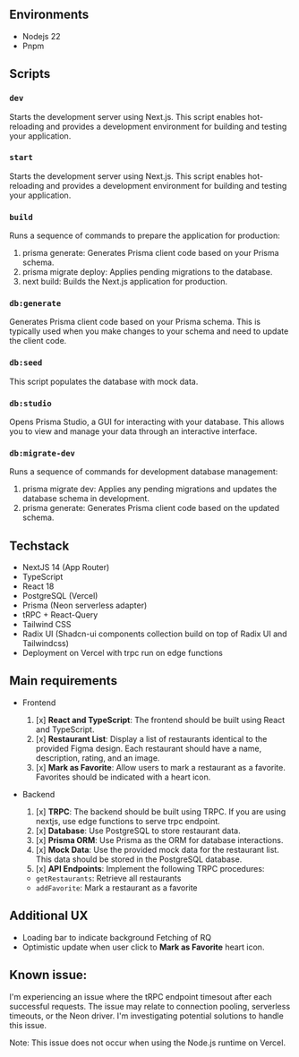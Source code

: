 ## Environments

- Nodejs 22
- Pnpm

## Scripts

### `dev`

Starts the development server using Next.js. This script enables hot-reloading and provides a development environment for building and testing your application.

### `start`

Starts the development server using Next.js. This script enables hot-reloading and provides a development environment for building and testing your application.

### `build`

Runs a sequence of commands to prepare the application for production:

1. prisma generate: Generates Prisma client code based on your Prisma schema.
2. prisma migrate deploy: Applies pending migrations to the database.
3. next build: Builds the Next.js application for production.

### `db:generate`

Generates Prisma client code based on your Prisma schema. This is typically used when you make changes to your schema and need to update the client code.

### `db:seed`

This script populates the database with mock data.

### `db:studio`

Opens Prisma Studio, a GUI for interacting with your database. This allows you to view and manage your data through an interactive interface.

### `db:migrate-dev`

Runs a sequence of commands for development database management:

1. prisma migrate dev: Applies any pending migrations and updates the database schema in development.
2. prisma generate: Generates Prisma client code based on the updated schema.

## Techstack

- NextJS 14 (App Router)
- TypeScript
- React 18
- PostgreSQL (Vercel)
- Prisma (Neon serverless adapter)
- tRPC + React-Query
- Tailwind CSS
- Radix UI (Shadcn-ui components collection build on top of Radix UI and Tailwindcss)
- Deployment on Vercel with trpc run on edge functions

## Main requirements

- Frontend

  1. [x] **React and TypeScript**: The frontend should be built using React and TypeScript.
  2. [x] **Restaurant List**: Display a list of restaurants identical to the provided Figma design. Each restaurant should have a name, description, rating, and an image.
  3. [x] **Mark as Favorite**: Allow users to mark a restaurant as a favorite. Favorites should be indicated with a heart icon.

- Backend
  1. [x] **TRPC**: The backend should be built using TRPC. If you are using nextjs, use edge functions to serve trpc endpoint.
  2. [x] **Database**: Use PostgreSQL to store restaurant data.
  3. [x] **Prisma ORM**: Use Prisma as the ORM for database interactions.
  4. [x] **Mock Data**: Use the provided mock data for the restaurant list. This data should be stored in the PostgreSQL database.
  5. [x] **API Endpoints**: Implement the following TRPC procedures:
  - `getRestaurants`: Retrieve all restaurants
  - `addFavorite`: Mark a restaurant as a favorite

## Additional UX

- Loading bar to indicate background Fetching of RQ
- Optimistic update when user click to **Mark as Favorite** heart icon.

## Known issue:

I'm experiencing an issue where the tRPC endpoint timesout after each successful requests. The issue may relate to connection pooling, serverless timeouts, or the Neon driver. I'm investigating potential solutions to handle this issue.

Note: This issue does not occur when using the Node.js runtime on Vercel.
